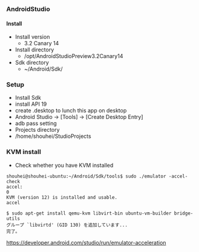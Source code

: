 ### AndroidStudio

#### Install

- Install version
  - 3.2 Canary 14
- Install directory
  - /opt/AndroidStudioPreview3.2Canary14
- Sdk directory
  - ~/Android/Sdk/


### Setup

- Install Sdk
 - install API 19
- create .desktop to lunch this app on desktop
 - Android Studio -> [Tools] -> [Create Desktop Entry]
- adb pass setting
- Projects directory
 - /home/shouhei/StudioProjects

### KVM install

- Check whether you have KVM installed
```
shouhei@shouhei-ubuntu:~/Android/Sdk/tools$ sudo ./emulator -accel-check
accel:
0
KVM (version 12) is installed and usable.
accel
```

```
$ sudo apt-get install qemu-kvm libvirt-bin ubuntu-vm-builder bridge-utils
グループ `libvirtd' (GID 130) を追加しています...
完了。
```

https://developer.android.com/studio/run/emulator-acceleration

